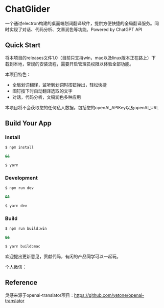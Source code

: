 # ChatGlider

一个通过electron构建的桌面端划词翻译软件，提供方便快捷的全局翻译服务。同时实现了对话、代码分析、文章润色等功能。Powered by ChatGPT API

## Quick Start
将本项目的releases文件1.0（目前只支持win，mac以及linux版本正在路上）下载到本地，常规的安装流程，需要开启管理员权限以体验全部功能。

本项目特色：
- 全局划词翻译，监听到划词时按钮弹出，轻松快捷
- 图钉按下时自动翻译选取的文字
- 对话，代码分析，文稿润色多种应用

本项目将不会获取您的任何私人数据，包括您的openAI_APIKey以及openAI_URL

## Build Your App
### Install

```bash
$ npm install

&&

$ yarn
```

### Development

```bash
$ npm run dev

&&

$ yarn dev
```

### Build

```bash
$ npm run build:win

&&

$ yarn build:mac
```

欢迎提出更新意见，贡献代码，有闲的产品同学可以一起玩。

个人微信：


## Reference
灵感来源于openai-translator项目：https://github.com/yetone/openai-translator